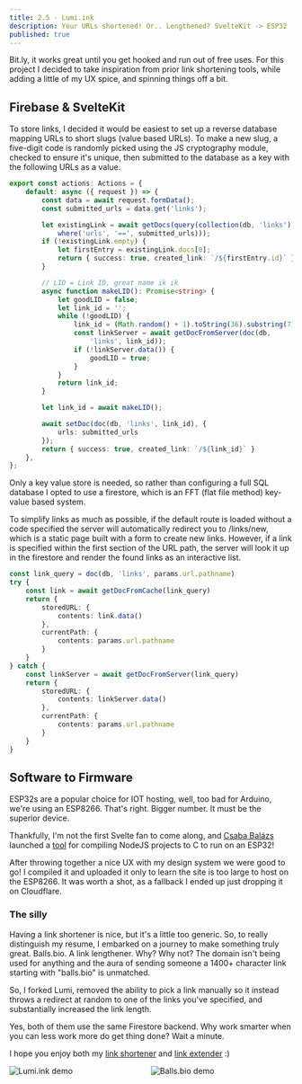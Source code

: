 ```yaml
---
title: 2.5 - Lumi.ink
description: Your URLs shortened! Or.. Lengthened? SvelteKit -> ESP32
published: true
---
```


Bit.ly, it works great until you get hooked and run out of free uses. For this project I decided
to take inspiration from prior link shortening tools, while adding a little of my UX spice, and spinning things off a
bit.

## Firebase & SvelteKit

To store links, I decided it would be easiest to set up a reverse database mapping URLs
to short slugs (value based URLs). To make a new slug, a five-digit code is randomly picked using the JS cryptography
module, checked to ensure it's unique, then submitted to the database as a key with the following URLs as a value.

```ts
export const actions: Actions = {
	default: async ({ request }) => {
		const data = await request.formData();
		const submitted_urls = data.get('links');

		let existingLink = await getDocs(query(collection(db, 'links'),
			where('urls', '==', submitted_urls)));
		if (!existingLink.empty) {
			let firstEntry = existingLink.docs[0];
			return { success: true, created_link: `/${firstEntry.id}` };
		}

		// LID = Link ID, great name ik ik
		async function makeLID(): Promise<string> {
			let goodLID = false;
			let link_id = '';
			while (!goodLID) {
				link_id = (Math.random() + 1).toString(36).substring(7);
				const linkServer = await getDocFromServer(doc(db,
					'links', link_id));
				if (!linkServer.data()) {
					goodLID = true;
				}
			}
			return link_id;
		}

		let link_id = await makeLID();

		await setDoc(doc(db, 'links', link_id), {
			urls: submitted_urls
		});
		return { success: true, created_link: `/${link_id}` }
	},
};
```

Only a key value store is needed, so rather than configuring a full SQL database
I opted to use a firestore, which is an FFT (flat file method) key-value based system.

To simplify links as much as possible, if the default route is loaded without a code specified
the server will automatically redirect you to /links/new, which is a static page built with a form to create
new links. However, if a link is specified within the first section of the URL path, the server will look it up
in the firestore and render the found links as an interactive list.

```ts
const link_query = doc(db, 'links', params.url.pathname)
try {
	const link = await getDocFromCache(link_query)
	return {
		storedURL: {
			contents: link.data()
		},
		currentPath: {
			contents: params.url.pathname
		}
	}
} catch {
	const linkServer = await getDocFromServer(link_query)
	return {
		storedURL: {
			contents: linkServer.data()
		},
		currentPath: {
			contents: params.url.pathname
		}
	}
}
```

## Software to Firmware

ESP32s are a popular choice for IOT hosting, well, too bad for Arduino, we're using an ESP8266. That's right. Bigger
number. It must be the superior device.

Thankfully, I'm not the first Svelte fan to come along,
and [Csaba Balázs](https://github.com/BCsabaEngine) launched a [tool](https://github.com/BCsabaEngine/svelteesp32) for
compiling NodeJS projects to C to run on an ESP32!

After throwing together a nice UX with my design system we were good to go! I compiled it and uploaded it only to learn
the site is too large to host on the ESP8266. It was worth a shot, as a fallback I ended up just dropping it on
Cloudflare.

### The silly

Having a link shortener is nice, but it's a little too generic. So, to really distinguish my resume, I embarked
on a journey to make something truly great. Balls.bio. A link lengthener. Why? Why not? The domain isn't being used
for anything and the aura of sending someone a 1400+ character link starting with "balls.bio" is unmatched.

So, I forked Lumi, removed the ability to pick a link manually so it instead throws a redirect at random to one of the
links you've specified, and substantially increased the link length.

Yes, both of them use the same Firestore backend. Why work smarter when you can less work more do get thing done? Wait a minute.

I hope you enjoy both my [link shortener](https://lumi.ink) and [link extender](https://balls.bio) :)

<div style="display: grid; grid-auto-flow: column;">
    <div><img src="https://lh3.googleusercontent.com/pw/AP1GczMkP734PmdHW4D57WFm42r3W0MBeOzv6OAsztH1G55T1vyA3n7n1aDZ6vTu5LgJufI1qR4u5jI32jO_S1CZ3mU0-QlhT-HYuwFLLAGgimG3ylOaMFjf9qGn4u9t1UNpp0mpgI9Zq9EaRQuCkR54zEyQOw=w294-h414-s-no" class="tall" alt="Lumi.ink demo">
    </div><div><img src="https://lh3.googleusercontent.com/pw/AP1GczOP2wvSec04T_7QavbnEwKKYc6E7Qh6J0Ke5S0ia7fd9p0CfG9wDLqGMe4EaxYk_G9IfjCwwaMcv7t8XoRaEuTIZU6K4w25yLXxw_qayfLNWeSIZGKs2enYpn4NezvtUFJ9AKySVoam-S9rVW2FS4kuVw=w288-h416-s-no" class='tall' alt='Balls.bio demo'/>
</div></div>

